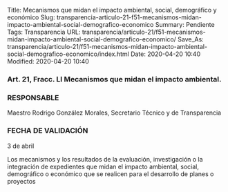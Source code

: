 Title: Mecanismos que midan el impacto ambiental, social, demográfico y económico
Slug: transparencia-articulo-21-f51-mecanismos-midan-impacto-ambiental-social-demografico-economico
Summary: Pendiente
Tags: Transparencia
URL: transparencia/articulo-21/f51-mecanismos-midan-impacto-ambiental-social-demografico-economico/
Save_As: transparencia/articulo-21/f51-mecanismos-midan-impacto-ambiental-social-demografico-economico/index.html
Date: 2020-04-20 10:40
Modified: 2020-04-20 10:40


### Art. 21, Fracc. LI Mecanismos que midan el impacto ambiental.

### RESPONSABLE

Maestro Rodrigo González Morales, Secretario Técnico y de Transparencia

### FECHA DE VALIDACIÓN

3 de abril

Los mecanismos y los resultados de la evaluación, investigación o la integración de expedientes que midan el impacto ambiental, social, demográfico o económico que se realicen para el desarrollo de planes o proyectos
